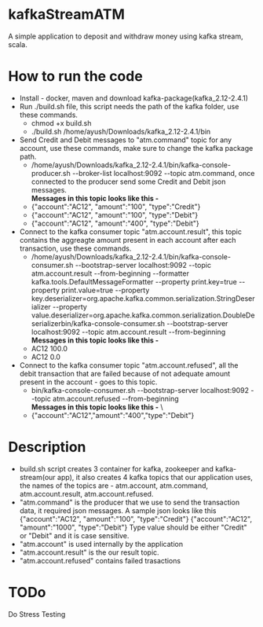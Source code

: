 # kafkaStreamATM

A simple application to deposit and withdraw money using kafka stream, scala.

# How to run the code

- Install - docker, maven and download kafka-package(kafka_2.12-2.4.1)
- Run ./build.sh file, this script needs the path of the kafka folder, use these commands.
    -  chmod +x build.sh
    -  ./build.sh /home/ayush/Downloads/kafka_2.12-2.4.1/bin
- Send Credit and Debit messages to "atm.command" topic for any account, use these commands, make sure to change the kafka package path.
    - /home/ayush/Downloads/kafka_2.12-2.4.1/bin/kafka-console-producer.sh --broker-list localhost:9092 --topic atm.command, once connected to the producer send some Credit and Debit json messages.\
    **Messages in this topic looks like this -**
    - {"account":"AC12", "amount":"100", "type":"Credit"}
    - {"account":"AC12", "amount":"100", "type":"Debit"}
    - {"account":"AC12", "amount":"400", "type":"Debit"}
- Connect to the kafka consumer topic "atm.account.result", this topic contains the aggreagte amount present in each account after each transaction, use these commands.
    - /home/ayush/Downloads/kafka_2.12-2.4.1/bin/kafka-console-consumer.sh --bootstrap-server localhost:9092 --topic atm.account.result --from-beginning --formatter kafka.tools.DefaultMessageFormatter --property print.key=true --property print.value=true --property key.deserializer=org.apache.kafka.common.serialization.StringDeserializer --property value.deserializer=org.apache.kafka.common.serialization.DoubleDeserializerbin/kafka-console-consumer.sh --bootstrap-server localhost:9092 --topic atm.account.result --from-beginning\
    **Messages in this topic looks like this -**
    - AC12	100.0
    - AC12	0.0
- Connect to the kafka consumer topic "atm.account.refused", all the debit transaction that are failed because of not adequate amount present in the account - goes to this topic.
    - bin/kafka-console-consumer.sh --bootstrap-server localhost:9092 --topic atm.account.refused --from-beginning\
    **Messages in this topic looks like this -** \
    - {"account":"AC12","amount":"400","type":"Debit"}
    
# Description

- build.sh script creates 3 container for kafka, zookeeper and kafka-stream(our app), it also creates 4 kafka topics that our application uses, the names of the topics are - atm.account, atm.command, atm.account.result, atm.account.refused.
- "atm.command" is the producer that we use to send the transaction data, it required json messages. A sample json looks like this
{"account":"AC12", "amount":"100", "type":"Credit"}
{"account":"AC12", "amount":"1000", "type":"Debit"}
Type value should be either "Credit" or "Debit" and it is case sensitive.
- "atm.account" is used internally by the application
- "atm.account.result" is the our result topic.
- "atm.account.refused" contains failed trasactions

# TODo
Do Stress Testing
